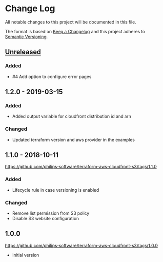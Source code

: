 # Change Log
All notable changes to this project will be documented in this file.

The format is based on [Keep a Changelog](http://keepachangelog.com/)
and this project adheres to [Semantic Versioning](http://semver.org/).

## [Unreleased]
### Added
- #4 Add option to configure error pages

## 1.2.0 - 2019-03-15
### Added
- Added output variable for cloudfront distribution id and arn

### Changed
- Updated terraform version and aws provider in the examples

## 1.1.0 - 2018-10-11
https://github.com/philips-software/terraform-aws-cloudfront-s3/tags/1.1.0
### Added
- Lifecycle rule in case versioning is enabled

### Changed
- Remove list permission from S3 policy
- Disable S3 website configuration

## 1.0.0
https://github.com/philips-software/terraform-aws-cloudfront-s3/tags/1.0.0
- Initial version

[Unreleased]: https://github.com/philips-software/terraform-aws-cloudfront-s3/compare/1.2.0...HEAD
[1.2.0]: https://github.com/philips-software/terraform-aws-cloudfront-s3/compare/1.1.0...1.2.0
[1.1.0]: https://github.com/philips-software/terraform-aws-cloudfront-s3/compare/1.0.0...1.1.0
